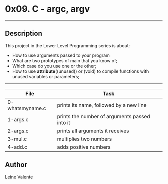 # 0x09. C - argc, argv
---
## Description

This project in the Lower Level Programming series is about:

* How to use arguments passed to your program
* What are two prototypes of main that you know of;
* Which case do you use one or the other;
* How to use __attribute__((unused)) or (void) to compile functions with unused variables or parameters;

---
File|Task
---|---
0-whatsmyname.c | prints its name, followed by a new line
1-args.c | prints the number of arguments passed into it
2-args.c | prints all arguments it receives
3-mul.c | multiplies two numbers
4-add.c | adds positive numbers

## Author
Leine Valente